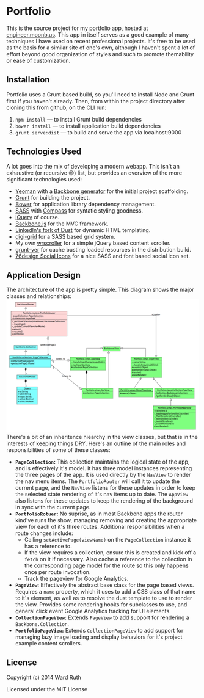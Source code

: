 # Portfolio
This is the source project for my portfolio app, hosted at [engineer.moonb.us](http://engineer.moonb.us). This app in itself serves  as a good example of many techniques I have used on recent professional projects. It's free to be used as the basis for a similar site of one's own, although I haven't spent a lot of effort beyond good organization of styles and such to promote themability or ease of customization.
## Installation
Portfolio uses a Grunt based build, so you'll need to install Node and Grunt first if you haven't already. Then, from within the project directory after cloning this from github, on the CLI run:

1. `npm install` — to install Grunt build dependencies
2. `bower install` — to install application build dependencies
3. `grunt serve:dist` — to build and serve the app via localhost:9000

## Technologies Used
A lot goes into the mix of developing a modern webapp. This isn't an exhaustive (or recursive :wink:) list, but provides an overview of the more significant technologies used:

* [Yeoman](http://yeoman.io/) with a [Backbone generator](https://github.com/yeoman/generator-backbone) for the initial project scaffolding.
* [Grunt](http://gruntjs.com/) for building the project.
* [Bower](http://bower.io/) for application library dependency management.
* [SASS](http://sass-lang.com/) with [Compass](http://compass-style.org/install/) for syntatic styling goodness.
* [jQuery](http://jquery.com/) of course.
* [Backbone.js](http://backbonejs.org/) for the MVC framework.
* [LinkedIn's fork of Dust](https://github.com/linkedin/dustjs) for dynamic HTML templating.
* [digi-grid](https://github.com/digitaljhelms/digi-grid) for a SASS based grid system.
* My own [wrscroller](https://github.com/wruth/wrscroller) for a simple jQuery based content scroller.
* [grunt-ver](https://github.com/chrisdanford/grunt-ver) for cache busting loaded resources in the distribution build.
* [76design Social Icons](https://github.com/76design/76d-social-icons) for a nice SASS and font based social icon set.

## Application Design
The architecture of the app is pretty simple. This diagram shows the major classes and relationships:
![](uml/class_diagram.png)
There's a bit of an inheritence hiearchy in the view classes, but that is in the interests of keeping things DRY. Here's an outline of the main roles and responsibilities of some of these classes:

* **`PageCollection`:**  This collection maintains the logical state of the app, and is effectively it's model. It has three model instances representing the three pages of the app. It is used directly by the `NavView` to render the nav menu items. The `PortfolioRouter` will call it to update the current page, and the `NavView` listens for these updates in order to keep the selected state rendering of it's nav items up to date. The `AppView` also listens for these updates to keep the rendering of the background in sync with the current page.
* **`PortfolioRotuer`:**  No suprise, as in most Backbone apps the router kind've runs the show, managing removing and creating the appropriate view for each of it's three routes. Additional responsibilities when a route changes include:
	* Calling `setActivePage(viewName)` on the `PageCollection` instance it has a reference to.
	* If the view requires a collection, ensure this is created and kick off a `fetch` on it if necessary. Also cache a reference to the collection in the corresponding page model for the route so this only happens once per route invocation.
	* Track the pageview for Google Analytics.
* **`PageView`:**  Effectively the abstract base class for the page based views. Requires a `name` property, which it uses to add a CSS class of that name to it's element, as well as to resolve the dust template to use to render the view. Provides some rendering hooks for subclasses to use, and general click event Google Analytics tracking for UI elements.
* **`CollectionPageView`:**  Extends `PageView` to add support for rendering a `Backbone.Collection`.
* **`PortfolioPageView`:** Extends `CollectionPageView` to add support for managing lazy image loading and display behaviors for it's project example content scrollers.




## License
Copyright (c) 2014 Ward Ruth

Licensed under the MIT License